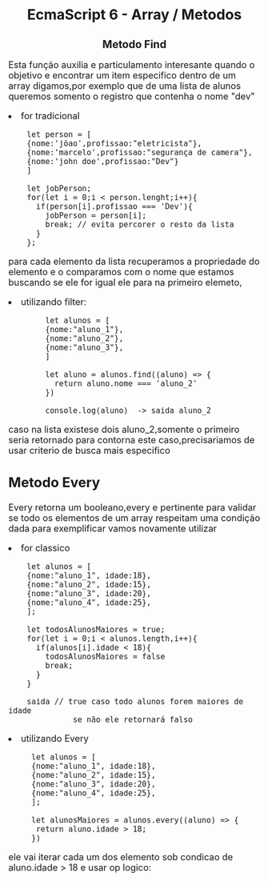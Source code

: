 <h1 align="center"> EcmaScript 6 - Array / Metodos </h1>

<h2 align="center"> Metodo Find </h2>

<p style="font-size: 18px;" >
  Esta função auxilia e particulamento interesante
  quando o objetivo e encontrar um item especifico
  dentro de um array
  digamos,por exemplo que de uma lista de alunos
  queremos somento o registro que contenha o nome "dev"
</p>

<li style="font-size:18px;"> for tradicional

        let person = [
        {nome:'jõao',profissao:"eletricista"},
        {nome:'marcelo',profissao:"segurança de camera"},
        {nome:'john doe',profissao:"Dev"}
        ]

        let jobPerson;
        for(let i = 0;i < person.lenght;i++){
          if(person[i].profissao === 'Dev'){
            jobPerson = person[i];
            break; // evita percorer o resto da lista
          }
        };
<p style="font-size:18px;">
    para cada elemento da lista recuperamos a propriedade
    do elemento e o comparamos com o nome que estamos buscando
    se ele for igual ele para na primeiro elemeto,
</p>   

<li style="font-size:18px;"> utilizando filter: 

            let alunos = [
            {nome:"aluno_1"},
            {nome:"aluno_2"},
            {nome:"aluno_3"},
            ]

            let aluno = alunos.find((aluno) => {
              return aluno.nome === 'aluno_2'
            })

            console.log(aluno)  -> saida aluno_2

<p style="font-size:18px;"> 
caso na lista existese dois aluno_2,somente o primeiro seria retornado
para contorna este caso,precisariamos de usar criterio de busca mais especifico
</p>

<h2 > Metodo Every </h2>

<div style="font-size:18px;">

  <p style="font-size:18px;">
    Every retorna um booleano,every e pertinente para validar
    se todo os elementos de um array respeitam uma condição dada 
    para exemplificar vamos novamente utilizar 
  </p>

  <li style="font-size:18px;"> for classico 


        let alunos = [
        {nome:"aluno_1", idade:18},
        {nome:"aluno_2", idade:15},
        {nome:"aluno_3", idade:20},
        {nome:"aluno_4", idade:25},
        ];

        let todosAlunosMaiores = true;
        for(let i = 0;i < alunos.length,i++){
          if(alunos[i].idade < 18){
            todosAlunosMaiores = false
            break; 
          }
        }

        saida // true caso todo alunos forem maiores de idade 
                  se não ele retornará falso

<li style="font-size:18px;"> utilizando Every
 
         let alunos = [
         {nome:"aluno_1", idade:18},
         {nome:"aluno_2", idade:15},
         {nome:"aluno_3", idade:20},
         {nome:"aluno_4", idade:25},
         ];

         let alunosMaiores = alunos.every((aluno) => {
          return aluno.idade > 18;
         })

<p style="font-size:18px;">
  ele vai iterar cada um dos elemento sob condicao de 
  aluno.idade > 18 e usar op logico:
</p>
</div>
